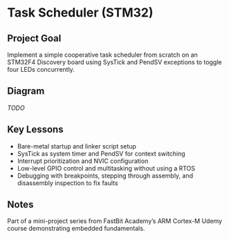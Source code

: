 # Task Scheduler (STM32)

## Project Goal  
Implement a simple cooperative task scheduler from scratch on an STM32F4 Discovery board using SysTick and PendSV exceptions to toggle four LEDs concurrently.

## Diagram  
*TODO*

## Key Lessons  
- Bare-metal startup and linker script setup  
- SysTick as system timer and PendSV for context switching  
- Interrupt prioritization and NVIC configuration  
- Low-level GPIO control and multitasking without using a RTOS  
- Debugging with breakpoints, stepping through assembly, and disassembly inspection to fix faults  

## Notes  
Part of a mini-project series from FastBit Academy’s ARM Cortex-M Udemy course demonstrating embedded fundamentals.  
